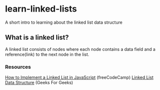 # learn-linked-lists
A short intro to learning about the linked list data structure

## What is a linked list?
A linked list consists of nodes where each node contains a data field and a reference(link) to the next node in the list.

### Resources
[How to Implement a Linked List in JavaScript](https://www.freecodecamp.org/news/implementing-a-linked-list-in-javascript/) (freeCodeCamp)
[Linked List Data Structure](https://www.geeksforgeeks.org/data-structures/linked-list/) (Geeks For Geeks)
